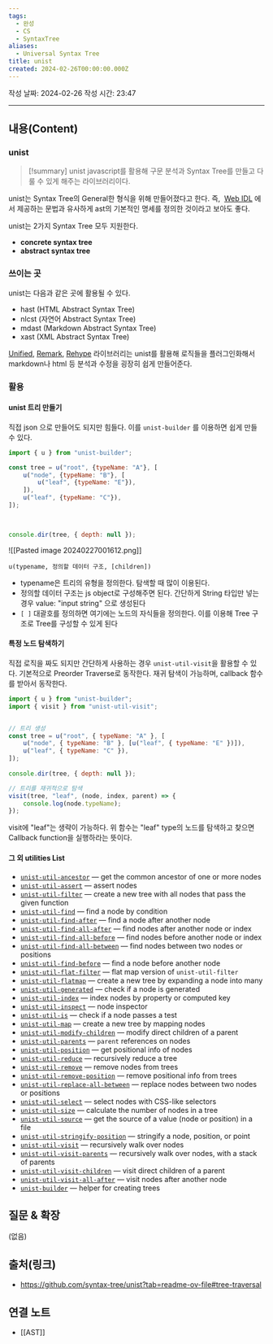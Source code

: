```yaml
---
tags:
  - 완성
  - CS
  - SyntaxTree
aliases:
  - Universal Syntax Tree
title: unist
created: 2024-02-26T00:00:00.000Z
---
```

작성 날짜: 2024-02-26
작성 시간: 23:47


----
## 내용(Content)
### unist
>[!summary] unist
>javascript를 활용해 구문 분석과 Syntax Tree를 만들고 다룰 수 있게 해주는 라이브러리이다.

unist는  Syntax Tree의 General한 형식을 위해 만들어졌다고 한다. 즉,  [Web IDL](https://webidl.spec.whatwg.org/) 에서 제공하는 문법과 유사하게 ast의 기본적인 명세를 정의한 것이라고 보아도 좋다.

unist는 2가지 Syntax Tree 모두 지원한다.

- **concrete syntax tree**
- **abstract syntax tree**

### 쓰이는 곳
unist는 다음과 같은 곳에 활용될 수 있다.

- hast (HTML Abstract Syntax Tree)
- nlcst (자연어 Abstract Syntax Tree)
- mdast (Markdown Abstract Syntax Tree)
- xast (XML Abstract Syntax Tree)

 [Unified](https://github.com/unifiedjs/unified), [Remark](https://github.com/remarkjs/remark), [Rehype](https://github.com/remarkjs/remark) 라이브러리는 unist를 활용해 로직들을 플러그인화해서 markdown나 html 등 분석과 수정을 굉장히 쉽게 만들어준다.

### 활용
#### unist 트리 만들기

직접 json 으로 만들어도 되지만 힘들다. 이를 `unist-builder` 를 이용하면 쉽게 만들 수 있다.

```js
import { u } from "unist-builder";

const tree = u("root", {typeName: "A"}, [
    u("node", {typeName: "B"}, [
        u("leaf", {typeName: "E"}),
    ]),
    u("leaf", {typeName: "C"}),
]);

  

console.dir(tree, { depth: null });
```

![[Pasted image 20240227001612.png]]

`u(typename, 정의할 데이터 구조, [children])`

- typename은 트리의 유형을 정의한다. 탐색할 때 많이 이용된다.
- 정의할 데이터 구조는 js object로 구성해주면 된다. 간단하게 String 타입만 넣는 경우 value: "input string" 으로 생성된다
- `[ ]` 대괄호를 정의하면 여기에는 노드의 자식들을 정의한다. 이를 이용해 Tree 구조로 Tree를 구성할 수 있게 된다

#### 특정 노드 탐색하기

직접 로직을 짜도 되지만 간단하게 사용하는 경우 `unist-util-visit`을 활용할 수 있다. 기본적으로 Preorder Traverse로 동작한다. 재귀 탐색이 가능하며, callback 함수를 받아서 동작한다.

```js
import { u } from "unist-builder";
import { visit } from "unist-util-visit";


// 트리 생성
const tree = u("root", { typeName: "A" }, [
    u("node", { typeName: "B" }, [u("leaf", { typeName: "E" })]),
    u("leaf", { typeName: "C" }),
]);
  
console.dir(tree, { depth: null });

// 트리를 재귀적으로 탐색
visit(tree, "leaf", (node, index, parent) => {
    console.log(node.typeName);
});
```

visit에 "leaf"는 생략이 가능하다.  위 함수는 "leaf" type의 노드를 탐색하고 찾으면 Callback function을 실행하라는 뜻이다.


#### 그 외 utilities List

- [`unist-util-ancestor`](https://github.com/gorango/unist-util-ancestor) — get the common ancestor of one or more nodes
- [`unist-util-assert`](https://github.com/syntax-tree/unist-util-assert) — assert nodes
- [`unist-util-filter`](https://github.com/syntax-tree/unist-util-filter) — create a new tree with all nodes that pass the given function
- [`unist-util-find`](https://github.com/blahah/unist-util-find) — find a node by condition
- [`unist-util-find-after`](https://github.com/syntax-tree/unist-util-find-after) — find a node after another node
- [`unist-util-find-all-after`](https://github.com/syntax-tree/unist-util-find-all-after) — find nodes after another node or index
- [`unist-util-find-all-before`](https://github.com/syntax-tree/unist-util-find-all-before) — find nodes before another node or index
- [`unist-util-find-all-between`](https://github.com/mrzmmr/unist-util-find-all-between) — find nodes between two nodes or positions
- [`unist-util-find-before`](https://github.com/syntax-tree/unist-util-find-before) — find a node before another node
- [`unist-util-flat-filter`](https://github.com/unicorn-utterances/unist-util-flat-filter) — flat map version of `unist-util-filter`
- [`unist-util-flatmap`](https://gitlab.com/staltz/unist-util-flatmap) — create a new tree by expanding a node into many
- [`unist-util-generated`](https://github.com/syntax-tree/unist-util-generated) — check if a node is generated
- [`unist-util-index`](https://github.com/syntax-tree/unist-util-index) — index nodes by property or computed key
- [`unist-util-inspect`](https://github.com/syntax-tree/unist-util-inspect) — node inspector
- [`unist-util-is`](https://github.com/syntax-tree/unist-util-is) — check if a node passes a test
- [`unist-util-map`](https://github.com/syntax-tree/unist-util-map) — create a new tree by mapping nodes
- [`unist-util-modify-children`](https://github.com/syntax-tree/unist-util-modify-children) — modify direct children of a parent
- [`unist-util-parents`](https://github.com/syntax-tree/unist-util-parents) — `parent` references on nodes
- [`unist-util-position`](https://github.com/syntax-tree/unist-util-position) — get positional info of nodes
- [`unist-util-reduce`](https://github.com/GenerousLabs/unist-util-reduce) — recursively reduce a tree
- [`unist-util-remove`](https://github.com/syntax-tree/unist-util-remove) — remove nodes from trees
- [`unist-util-remove-position`](https://github.com/syntax-tree/unist-util-remove-position) — remove positional info from trees
- [`unist-util-replace-all-between`](https://github.com/unicorn-utterances/unist-util-replace-all-between) — replace nodes between two nodes or positions
- [`unist-util-select`](https://github.com/syntax-tree/unist-util-select) — select nodes with CSS-like selectors
- [`unist-util-size`](https://github.com/syntax-tree/unist-util-size) — calculate the number of nodes in a tree
- [`unist-util-source`](https://github.com/syntax-tree/unist-util-source) — get the source of a value (node or position) in a file
- [`unist-util-stringify-position`](https://github.com/syntax-tree/unist-util-stringify-position) — stringify a node, position, or point
- [`unist-util-visit`](https://github.com/syntax-tree/unist-util-visit) — recursively walk over nodes
- [`unist-util-visit-parents`](https://github.com/syntax-tree/unist-util-visit-parents) — recursively walk over nodes, with a stack of parents
- [`unist-util-visit-children`](https://github.com/syntax-tree/unist-util-visit-children) — visit direct children of a parent
- [`unist-util-visit-all-after`](https://github.com/mrzmmr/unist-util-visit-all-after) — visit nodes after another node
- [`unist-builder`](https://github.com/syntax-tree/unist-builder) — helper for creating trees
## 질문 & 확장

(없음)

## 출처(링크)
- https://github.com/syntax-tree/unist?tab=readme-ov-file#tree-traversal

## 연결 노트
- [[AST]]







